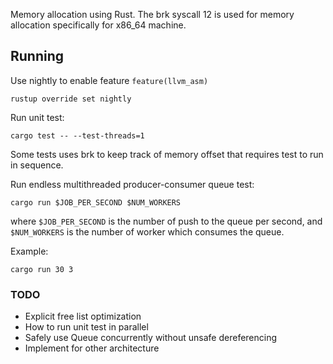 Memory allocation using Rust. The brk syscall 12 is used for memory allocation specifically for x86_64 machine.

## Running
Use nightly to enable feature `feature(llvm_asm)`
```
rustup override set nightly
```

Run unit test:
```
cargo test -- --test-threads=1
```
Some tests uses brk to keep track of memory offset that requires test to run in sequence.

Run endless multithreaded producer-consumer queue test:
```
cargo run $JOB_PER_SECOND $NUM_WORKERS
```
where `$JOB_PER_SECOND` is the number of push to the queue per second, and `$NUM_WORKERS` is the number of worker which consumes the queue.

Example:
```
cargo run 30 3
```

### TODO
- Explicit free list optimization
- How to run unit test in parallel
- Safely use Queue concurrently without unsafe dereferencing
- Implement for other architecture